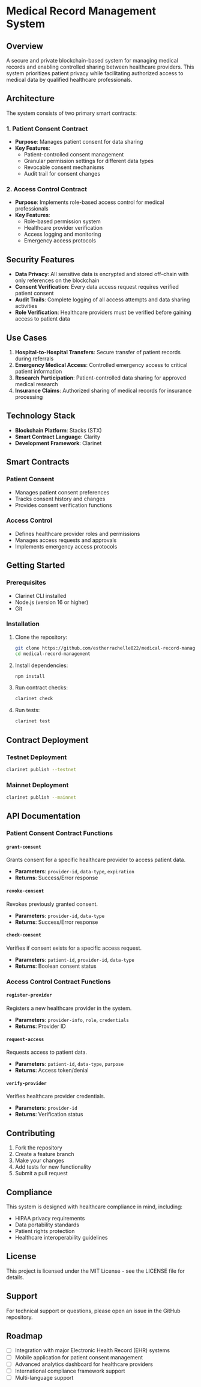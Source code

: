 # Medical Record Management System

## Overview

A secure and private blockchain-based system for managing medical records and enabling controlled sharing between healthcare providers. This system prioritizes patient privacy while facilitating authorized access to medical data by qualified healthcare professionals.

## Architecture

The system consists of two primary smart contracts:

### 1. Patient Consent Contract
- **Purpose**: Manages patient consent for data sharing
- **Key Features**:
  - Patient-controlled consent management
  - Granular permission settings for different data types
  - Revocable consent mechanisms
  - Audit trail for consent changes

### 2. Access Control Contract
- **Purpose**: Implements role-based access control for medical professionals
- **Key Features**:
  - Role-based permission system
  - Healthcare provider verification
  - Access logging and monitoring
  - Emergency access protocols

## Security Features

- **Data Privacy**: All sensitive data is encrypted and stored off-chain with only references on the blockchain
- **Consent Verification**: Every data access request requires verified patient consent
- **Audit Trails**: Complete logging of all access attempts and data sharing activities
- **Role Verification**: Healthcare providers must be verified before gaining access to patient data

## Use Cases

1. **Hospital-to-Hospital Transfers**: Secure transfer of patient records during referrals
2. **Emergency Medical Access**: Controlled emergency access to critical patient information
3. **Research Participation**: Patient-controlled data sharing for approved medical research
4. **Insurance Claims**: Authorized sharing of medical records for insurance processing

## Technology Stack

- **Blockchain Platform**: Stacks (STX)
- **Smart Contract Language**: Clarity
- **Development Framework**: Clarinet

## Smart Contracts

### Patient Consent
- Manages patient consent preferences
- Tracks consent history and changes
- Provides consent verification functions

### Access Control
- Defines healthcare provider roles and permissions
- Manages access requests and approvals
- Implements emergency access protocols

## Getting Started

### Prerequisites
- Clarinet CLI installed
- Node.js (version 16 or higher)
- Git

### Installation

1. Clone the repository:
   ```bash
   git clone https://github.com/estherrachelle022/medical-record-management.git
   cd medical-record-management
   ```

2. Install dependencies:
   ```bash
   npm install
   ```

3. Run contract checks:
   ```bash
   clarinet check
   ```

4. Run tests:
   ```bash
   clarinet test
   ```

## Contract Deployment

### Testnet Deployment
```bash
clarinet publish --testnet
```

### Mainnet Deployment
```bash
clarinet publish --mainnet
```

## API Documentation

### Patient Consent Contract Functions

#### `grant-consent`
Grants consent for a specific healthcare provider to access patient data.
- **Parameters**: `provider-id`, `data-type`, `expiration`
- **Returns**: Success/Error response

#### `revoke-consent`
Revokes previously granted consent.
- **Parameters**: `provider-id`, `data-type`
- **Returns**: Success/Error response

#### `check-consent`
Verifies if consent exists for a specific access request.
- **Parameters**: `patient-id`, `provider-id`, `data-type`
- **Returns**: Boolean consent status

### Access Control Contract Functions

#### `register-provider`
Registers a new healthcare provider in the system.
- **Parameters**: `provider-info`, `role`, `credentials`
- **Returns**: Provider ID

#### `request-access`
Requests access to patient data.
- **Parameters**: `patient-id`, `data-type`, `purpose`
- **Returns**: Access token/denial

#### `verify-provider`
Verifies healthcare provider credentials.
- **Parameters**: `provider-id`
- **Returns**: Verification status

## Contributing

1. Fork the repository
2. Create a feature branch
3. Make your changes
4. Add tests for new functionality
5. Submit a pull request

## Compliance

This system is designed with healthcare compliance in mind, including:
- HIPAA privacy requirements
- Data portability standards
- Patient rights protection
- Healthcare interoperability guidelines

## License

This project is licensed under the MIT License - see the LICENSE file for details.

## Support

For technical support or questions, please open an issue in the GitHub repository.

## Roadmap

- [ ] Integration with major Electronic Health Record (EHR) systems
- [ ] Mobile application for patient consent management
- [ ] Advanced analytics dashboard for healthcare providers
- [ ] International compliance framework support
- [ ] Multi-language support